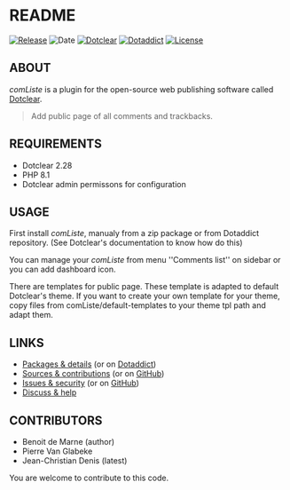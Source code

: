 # README

[![Release](https://img.shields.io/badge/release-0.9.2-a2cbe9.svg)](https://git.dotclear.watch/JcDenis/comListe/releases)
![Date](https://img.shields.io/badge/date-2023.11.04-c44d58.svg)
[![Dotclear](https://img.shields.io/badge/dotclear-v2.28-137bbb.svg)](https://fr.dotclear.org/download)
[![Dotaddict](https://img.shields.io/badge/dotaddict-official-9ac123.svg)](https://plugins.dotaddict.org/dc2/details/comListe)
[![License](https://img.shields.io/badge/license-GPL--2.0-ececec.svg)](https://git.dotclear.watch/JcDenis/comListe/src/branch/master/LICENSE)

## ABOUT

_comListe_ is a plugin for the open-source web publishing software called [Dotclear](https://www.dotclear.org).

> Add public page of all comments and trackbacks.

## REQUIREMENTS

* Dotclear 2.28
* PHP 8.1
* Dotclear admin permissons for configuration

## USAGE

First install _comListe_, manualy from a zip package or from 
Dotaddict repository. (See Dotclear's documentation to know how do this)

You can manage your _comListe_ from menu 
''Comments list'' on sidebar or you can add dashboard icon.

There are templates for public page. These template is adapted to 
default Dotclear's theme. If you want to create your own template 
for your theme, copy files from comListe/default-templates 
to your theme tpl path and adapt them.

## LINKS

* [Packages & details](https://git.dotclear.watch/JcDenis/comListe/releases) (or on [Dotaddict](https://plugins.dotaddict.org/dc2/details/comListe))
* [Sources & contributions](https://git.dotclear.watch/JcDenis/comListe) (or on [GitHub](https://github.com/JcDenis/comListe))
* [Issues & security](https://git.dotclear.watch/JcDenis/comListe/issues) (or on [GitHub](https://github.com/JcDenis/comListe/issues))
* [Discuss & help](https://forum.dotclear.org/viewtopic.php?id=48531)

## CONTRIBUTORS

* Benoit de Marne (author)
* Pierre Van Glabeke
* Jean-Christian Denis (latest)

You are welcome to contribute to this code.
